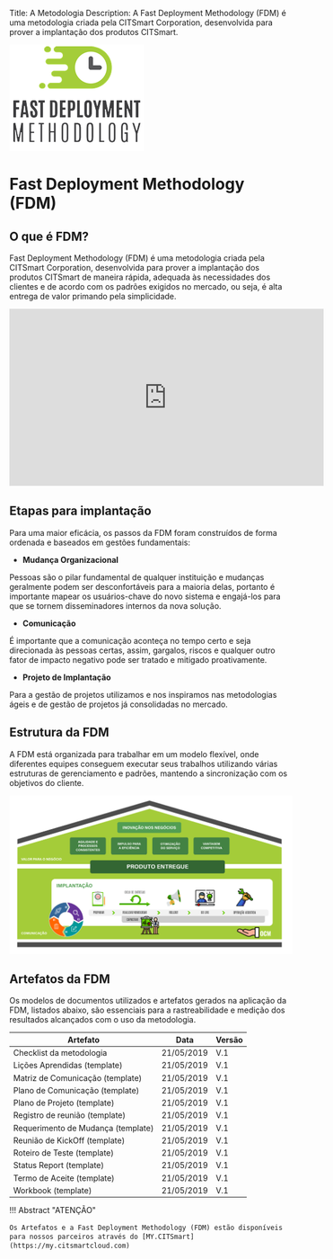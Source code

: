 Title: A Metodologia
Description: A Fast Deployment Methodology (FDM) é uma metodologia criada pela CITSmart Corporation, desenvolvida para prover a implantação dos produtos CITSmart.

![FDM](img/fmd_icone_t.png)

Fast Deployment Methodology (FDM)
==================================

O que é FDM?
------------

Fast Deployment Methodology (FDM) é uma metodologia criada pela CITSmart
Corporation, desenvolvida para prover a implantação dos produtos CITSmart de
maneira rápida, adequada às necessidades dos clientes e de acordo com os padrões
exigidos no mercado, ou seja, é alta entrega de valor primando pela
simplicidade.

<iframe width="560" height="315" src="https://www.youtube.com/embed/-s9MgTPlRvA" frameborder="0" allow="accelerometer; autoplay; encrypted-media; gyroscope; picture-in-picture" allowfullscreen></iframe> 

Etapas para implantação 
------------------------

Para uma maior eficácia, os passos da FDM foram construídos de forma ordenada e
baseados em gestões fundamentais:

-   **Mudança Organizacional**

Pessoas são o pilar fundamental de qualquer instituição e mudanças geralmente
podem ser desconfortáveis para a maioria delas, portanto é importante mapear os
usuários-chave do novo sistema e engajá-los para que se tornem disseminadores
internos da nova solução.

-   **Comunicação**

É importante que a comunicação aconteça no tempo certo e seja direcionada às
pessoas certas, assim, gargalos, riscos e qualquer outro fator de impacto
negativo pode ser tratado e mitigado proativamente.

-   **Projeto de Implantação**

Para a gestão de projetos utilizamos e nos inspiramos nas metodologias ágeis e
de gestão de projetos já consolidadas no mercado.

Estrutura da FDM
----------------

A FDM está organizada para trabalhar em um modelo flexível, onde diferentes
equipes conseguem executar seus trabalhos utilizando várias estruturas de
gerenciamento e padrões, mantendo a sincronização com os objetivos do cliente.

![Estrutura](img/pt-fdm-fig-03@2x.png)

Artefatos da FDM
----------------

Os modelos de documentos utilizados e artefatos gerados na aplicação da FDM,
listados abaixo, são essenciais para a rastreabilidade e medição dos resultados
alcançados com o uso da metodologia.

| Artefato                                  | Data       | Versão |
|-------------------------------------------|------------|--------|
| Checklist da metodologia                  | 21/05/2019 | V.1    |
| Lições Aprendidas (template)              | 21/05/2019 | V.1    |
| Matriz de Comunicação (template)          | 21/05/2019 | V.1    |
| Plano de Comunicação (template)           | 21/05/2019 | V.1    |
| Plano de Projeto (template)               | 21/05/2019 | V.1    |
| Registro de reunião (template)            | 21/05/2019 | V.1    |
| Requerimento de Mudança (template)        | 21/05/2019 | V.1    |
| Reunião de KickOff (template)             | 21/05/2019 | V.1    |
| Roteiro de Teste (template)               | 21/05/2019 | V.1    |
| Status Report (template)                  | 21/05/2019 | V.1    |
| Termo de Aceite (template)                | 21/05/2019 | V.1    |
| Workbook (template)                       | 21/05/2019 | V.1    |

!!! Abstract "ATENÇÃO"

    Os Artefatos e a Fast Deployment Methodology (FDM) estão disponíveis para nossos parceiros através do [MY.CITSmart](https://my.citsmartcloud.com)


